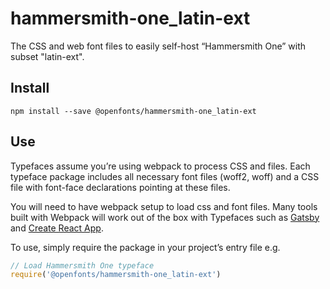
# hammersmith-one_latin-ext

The CSS and web font files to easily self-host “Hammersmith One” with subset "latin-ext".

## Install

`npm install --save @openfonts/hammersmith-one_latin-ext`

## Use

Typefaces assume you’re using webpack to process CSS and files. Each typeface
package includes all necessary font files (woff2, woff) and a CSS file with
font-face declarations pointing at these files.

You will need to have webpack setup to load css and font files. Many tools built
with Webpack will work out of the box with Typefaces such as [Gatsby](https://github.com/gatsbyjs/gatsby)
and [Create React App](https://github.com/facebookincubator/create-react-app).

To use, simply require the package in your project’s entry file e.g.

```javascript
// Load Hammersmith One typeface
require('@openfonts/hammersmith-one_latin-ext')
```
